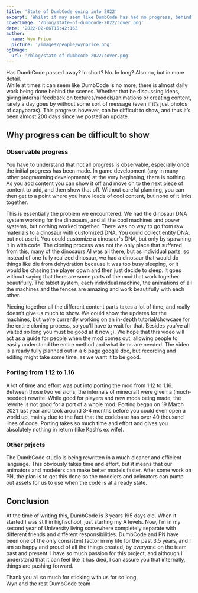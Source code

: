 ```yaml
---
title: 'State of DumbCode going into 2022'
excerpt: 'Whilst it may seem like DumbCode has had no progress, behind the scene, there is a lot going on.'
coverImage: '/blog/state-of-dumbcode-2022/cover.png'
date: '2022-02-06T15:42:16Z'
author:
  name: Wyn Price
  picture: '/images/people/wynprice.png'
ogImage:
  url: '/blog/state-of-dumbcode-2022/cover.png'
---
```


Has DumbCode passed away? In short? No. In long? Also no, but in more detail.    
While at times it can seem like DumbCode is no more, there is almost daily work being done behind the scenes. Whether that be discussing ideas, giving internal feedback on textures/models/animations or creating content, rarely a day goes by without some sort of message (even if it’s just photos of capybaras). This progress however, can be difficult to show, and thus it’s been almost 200 days since we posted an update.

## Why progress can be difficult to show
### Observable progress
You have to understand that not all progress is observable, especially once the initial progress has been made. In game development (any in many other programming developments) at the very beginning, there is nothing. As you add content you can show it off and move on to the next piece of content to add, and then show that off. Without careful planning, you can then get to a point where you have loads of cool content, but none of it links together.     



This is essentially the problem we encountered. We had the dinosaur DNA system working for the dinosaurs, and all the cool machines and power systems, but nothing worked together. There was no way to go from raw materials to a dinosaur with customized DNA. You could collect entity DNA, but not use it. You could customize a dinosaur's DNA, but only by spawning it in with code. The cloning process was not the only place that suffered from this, many of the dinosaurs AI was all there, but as individual parts, so instead of one fully realized dinosaur, we had a dinosaur that would do things like die from dehydration because it was too busy sleeping, or it would be chasing the player down and then just decide to sleep. It goes without saying that there are some parts of the mod that work together beautifully. The tablet system, each individual machine, the animations of all the machines and the fences are amazing and work beautifully with each other.     



Piecing together all the different content parts takes a lot of time, and really doesn’t give us much to show. We could show the updates for the machines, but we’re currently working on an in-depth tutorial/showcase for the entire cloning process, so you’ll have to wait for that. Besides you’ve all waited so long you must be good at it now ;). We hope that this video will act as a guide for people when the mod comes out, allowing people to easily understand the entire method and what items are needed. The video is already fully planned out in a 6 page google doc, but recording and editing might take some time, as we want it to be good.    

### Porting from 1.12 to 1.16
A lot of time and effort was put into porting the mod from 1.12 to 1.16. Between those two versions, the internals of minecraft were given a (much-needed) rewrite. While good for players and new mods being made, the rewrite is not good for a port of a whole mod. Porting began on 19 March 2021 last year and took around 3-4 months before you could even open a world up, mainly due to the fact that the codebase has over 40 thousand lines of code. Porting takes so much time and effort and gives you absolutely nothing in return (like Kash’s ex wife). 

### Other prjects
The DumbCode studio is being rewritten in a much cleaner and efficient language. This obviously takes time and effort, but it means that our animators and modelers can make better models faster. After some work on PN, the plan is to get this done so the modelers and animators can pump out assets for us to use when the code is at a ready state.   



## Conclusion

At the time of writing this, DumbCode is 3 years 195 days old. When it started I was still in highschool, just starting my A levels. Now, I’m in my second year of University living somewhere completely separate with different friends and different responsibilities. DumbCode and PN have been one of the only consistent factor in my life for the past 3.5 years, and I am so happy and proud of all the things created, by everyone on the team past and present. I have so much passion for this project, and although I understand that it can feel like it has died, I can assure you that internally, things are pushing forward. 

Thank you all so much for sticking with us for so long,    
Wyn and the rest DumbCode team
